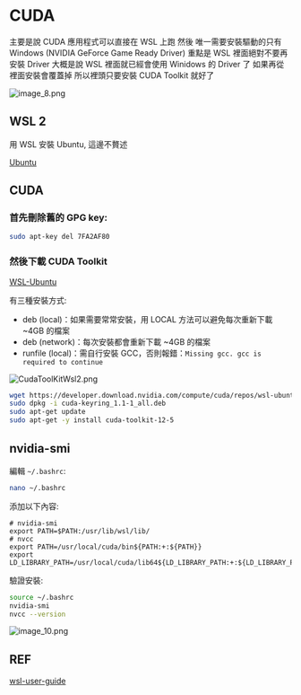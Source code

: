 # CUDA

主要是說 CUDA 應用程式可以直接在 WSL 上跑
然後 唯一需要安裝驅動的只有 Windows (NVIDIA GeForce Game Ready Driver)
重點是 WSL 裡面絕對不要再安裝 Driver
大概是說 WSL 裡面就已經會使用 Winidows 的 Driver 了
如果再從裡面安裝會覆蓋掉
所以裡頭只要安裝 CUDA Toolkit 就好了

![image_8.png](image_8.png)

## WSL 2
用 WSL 安裝 Ubuntu, 這邊不贅述

[Ubuntu](https://www.microsoft.com/store/productId/9NZ3KLHXDJP5?ocid=pdpshare)

## CUDA

### 首先刪除舊的 GPG key:
```bash
sudo apt-key del 7FA2AF80
```

### 然後下載 CUDA Toolkit

[WSL-Ubuntu](https://developer.nvidia.com/cuda-downloads?target_os=Linux&target_arch=x86_64&Distribution=WSL-Ubuntu&target_version=2.0&target_type=deb_local)

有三種安裝方式:

- deb (local)：如果需要常常安裝，用 LOCAL 方法可以避免每次重新下載 ~4GB 的檔案
- deb (network)：每次安裝都會重新下載 ~4GB 的檔案
- runfile (local)：需自行安裝 GCC，否則報錯：`Missing gcc. gcc is required to continue`

![CudaToolKitWsl2.png](CudaToolKitWsl2.png)

```bash
wget https://developer.download.nvidia.com/compute/cuda/repos/wsl-ubuntu/x86_64/cuda-keyring_1.1-1_all.deb
sudo dpkg -i cuda-keyring_1.1-1_all.deb
sudo apt-get update
sudo apt-get -y install cuda-toolkit-12-5
```

## nvidia-smi

編輯 `~/.bashrc`:

```bash
nano ~/.bashrc
```
添加以下內容:

```
# nvidia-smi
export PATH=$PATH:/usr/lib/wsl/lib/
# nvcc
export PATH=/usr/local/cuda/bin${PATH:+:${PATH}}
export LD_LIBRARY_PATH=/usr/local/cuda/lib64${LD_LIBRARY_PATH:+:${LD_LIBRARY_PATH}}
```

驗證安裝:

```bash
source ~/.bashrc
nvidia-smi
nvcc --version
```

![image_10.png](image_10.png)

## REF
[wsl-user-guide](https://docs.nvidia.com/cuda/wsl-user-guide/index.html)